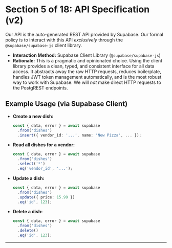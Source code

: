 # Section 5 of 18: API Specification (v2)

Our API is the auto-generated REST API provided by Supabase. Our formal policy is to interact with this API *exclusively* through the `@supabase/supabase-js` client library.

*   **Interaction Method:** Supabase Client Library (`@supabase/supabase-js`)
*   **Rationale:** This is a pragmatic and opinionated choice. Using the client library provides a clean, typed, and consistent interface for all data access. It abstracts away the raw HTTP requests, reduces boilerplate, handles JWT token management automatically, and is the most robust way to work with Supabase. We will *not* make direct HTTP requests to the PostgREST endpoints.

## Example Usage (via Supabase Client)

*   **Create a new dish:**
    ```typescript
    const { data, error } = await supabase
      .from('dishes')
      .insert({ vendor_id: '...', name: 'New Pizza', ... });
    ```

*   **Read all dishes for a vendor:**
    ```typescript
    const { data, error } = await supabase
      .from('dishes')
      .select('*')
      .eq('vendor_id', '...');
    ```

*   **Update a dish:**
    ```typescript
    const { data, error } = await supabase
      .from('dishes')
      .update({ price: 15.99 })
      .eq('id', 123);
    ```

*   **Delete a dish:**
    ```typescript
    const { data, error } = await supabase
      .from('dishes')
      .delete()
      .eq('id', 123);
    ```

---

